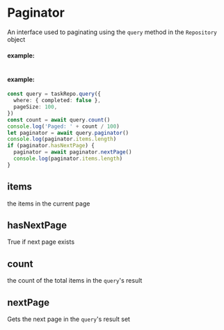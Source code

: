 # Paginator

An interface used to paginating using the `query` method in the `Repository` object

#### example:

```ts

```

#### example:

```ts
const query = taskRepo.query({
  where: { completed: false },
  pageSize: 100,
})
const count = await query.count()
console.log('Paged: ' + count / 100)
let paginator = await query.paginator()
console.log(paginator.items.length)
if (paginator.hasNextPage) {
  paginator = await paginator.nextPage()
  console.log(paginator.items.length)
}
```

## items

the items in the current page

## hasNextPage

True if next page exists

## count

the count of the total items in the `query`'s result

## nextPage

Gets the next page in the `query`'s result set
